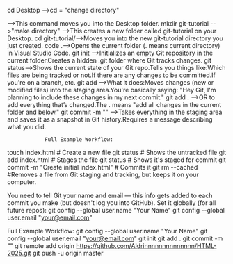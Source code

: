 cd Desktop -->cd = "change directory"

-->This command moves you into the Desktop folder.
mkdir git-tutorial -->"make directory"
-->This creates a new folder called git-tutorial on your Desktop.
cd git-tutorial/-->Moves you into the new git-tutorial directory you just created.
code .-->Opens the current folder (. means current directory) in Visual Studio Code.
git init -->Initializes an empty Git repository in the current folder.Creates a hidden .git folder where Git tracks changes.
git status-->Shows the current state of your Git repo.Tells you things like:Which files are being tracked or not.If there are any changes to be committed.If you're on a branch, etc.
git add -->What it does:Moves changes (new or modified files) into the staging area.You're basically saying: "Hey Git, I'm planning to include these changes in my next commit."
git add . -->OR to add everything that’s changed.The . means "add all changes in the current folder and below."
git commit -m "" -->Takes everything in the staging area and saves it as a snapshot in Git history.Requires a message describing what you did.



                Full Example Workflow:
touch index.html           # Create a new file
git status                 # Shows the untracked file
git add index.html         # Stages the file
git status                 # Shows it's staged for commit
git commit -m "Create initial index.html"  # Commits it
git rm --cached <filename>          #Removes a file from Git staging and tracking, but keeps it on your computer.

You need to tell Git your name and email — this info gets added to each commit you make (but doesn't log you into GitHub).
Set it globally (for all future repos):
git config --global user.name "Your Name"
git config --global user.email "your@email.com"

Full Example Workflow:
git config --global user.name "Your Name"
git config --global user.email "your@email.com"
git init
git add .
git commit -m ""
git remote add origin https://github.com/Aldrinnnnnnnnnnnnnn/HTML-2025.git
git push -u origin master

